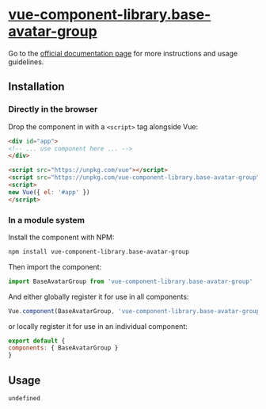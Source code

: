 # [vue-component-library.base-avatar-group](https://www.vuecomponentlibrary.com/components/base-avatar-group.html)

Go to the [official documentation page](https://www.vuecomponentlibrary.com/components/base-avatar-group.html) for more instructions and usage guidelines.

## Installation

### Directly in the browser

Drop the component in with a `<script>` tag alongside Vue:

```html
<div id="app">
<!-- ... use component here ... -->
</div>

<script src="https://unpkg.com/vue"></script>
<script src="https://unpkg.com/vue-component-library.base-avatar-group"></script>
<script>
new Vue({ el: '#app' })
</script>
```

### In a module system

Install the component with NPM:

```bash
npm install vue-component-library.base-avatar-group
```

Then import the component:

```js
import BaseAvatarGroup from 'vue-component-library.base-avatar-group'
```

And either globally register it for use in all components:

```js
Vue.component(BaseAvatarGroup, 'vue-component-library.base-avatar-group')
```

or locally register it for use in an individual component:

```js
export default {
components: { BaseAvatarGroup }
}
```

## Usage

```html
undefined
```
